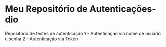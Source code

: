 # Meu Repositório de Autenticações-dio
Repositorio de testes de autenticação
1 - Autenticação via nome de usuário e senha
2 - Autenticação via Token